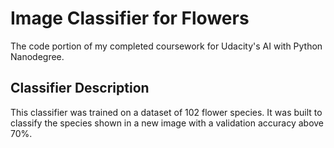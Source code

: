 # Image Classifier for Flowers

The code portion of my completed coursework for Udacity's AI with Python Nanodegree.

## Classifier Description
This classifier was trained on a dataset of 102 flower species. It was built to classify the species shown in a new image with a validation accuracy above 70%.

